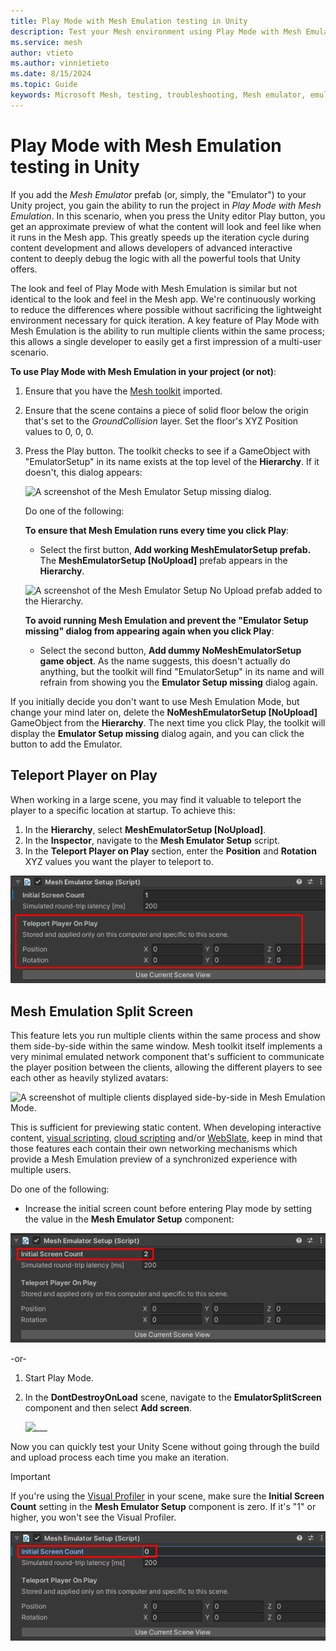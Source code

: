 ```yaml
---
title: Play Mode with Mesh Emulation testing in Unity
description: Test your Mesh environment using Play Mode with Mesh Emulation in Unity.
ms.service: mesh
author: vtieto
ms.author: vinnietieto
ms.date: 8/15/2024
ms.topic: Guide
keywords: Microsoft Mesh, testing, troubleshooting, Mesh emulator, emulator, troubleshooting, debugging, Mesh Emulation Mode, emulation
---
```


# Play Mode with Mesh Emulation testing in Unity

If you add the *Mesh Emulator* prefab (or, simply, the "Emulator") to your Unity project, you gain the ability to run the project in *Play Mode with Mesh Emulation*. In this scenario, when you press the Unity editor Play button, you get an approximate preview of what the content will look and feel like when it runs in the Mesh app. This greatly speeds up the iteration cycle during content development and allows developers of advanced interactive content to deeply debug the logic with all the powerful tools that Unity offers.

The look and feel of Play Mode with Mesh Emulation is similar but not identical to the look and feel in the Mesh app. We're continuously working to reduce the differences where possible without sacrificing the lightweight environment necessary for quick iteration. A key feature of Play Mode with Mesh Emulation is the ability to run multiple clients within the same process; this allows a single developer
to easily get a first impression of a multi-user scenario.

**To use Play Mode with Mesh Emulation in your project (or not)**:

1. Ensure that you have the [Mesh toolkit](../build-your-basic-environment/add-the-mesh-toolkit-package.md) imported.
1. Ensure that the scene contains a piece of solid floor below the origin that's set to the *GroundCollision* layer. Set the floor's XYZ Position values to 0, 0, 0.
1.  Press the Play button. The toolkit checks to see if a GameObject with "EmulatorSetup" in its name exists at the top level of the **Hierarchy**. If it doesn't, this dialog appears:

    ![A screenshot of the Mesh Emulator Setup missing dialog.](../../media/debug-and-optimize/003-emulator-setup-missing-dialog.png)

    Do one of the following:

    **To ensure that Mesh Emulation runs every time you click Play**:  
    - Select the first button, **Add working MeshEmulatorSetup prefab.** The **MeshEmulatorSetup [NoUpload]** prefab appears in the **Hierarchy**.

    ![A screenshot of the Mesh Emulator Setup No Upload prefab added to the Hierarchy.](../../media/debug-and-optimize/004-mesh-emulator-in-hierarchy.png)

    **To avoid running Mesh Emulation and prevent the "Emulator Setup missing" dialog from appearing again when you click Play**:  
    - Select the second button, **Add dummy NoMeshEmulatorSetup game object**. As the name suggests, this doesn't actually do anything, but the toolkit will find "EmulatorSetup" in its name and will refrain from showing you the **Emulator Setup missing** dialog again.

If you initially decide you don't want to use Mesh Emulation Mode, but change your mind later on, delete the **NoMeshEmulatorSetup [NoUpload]** GameObject from the **Hierarchy**. The next time you click Play, the toolkit will display the **Emulator Setup missing** dialog again, and you can click the button to add the Emulator.

## Teleport Player on Play

When working in a large scene, you may find it valuable to teleport the player to a specific location at startup. To achieve this:

1. In the **Hierarchy**, select **MeshEmulatorSetup [NoUpload]**.
1. In the **Inspector**, navigate to the **Mesh Emulator Setup** script.
1. In the **Teleport Player on Play** section, enter the **Position** and **Rotation** XYZ values you want the player to teleport to.

![A screenshot of the Mesh Emulator Setup component with the Teleport Player on Play section highlighted.](../../media/debug-and-optimize/005-teleport-player-on-play.png)

## Mesh Emulation Split Screen

This feature lets you run multiple clients within the same process and show them side-by-side within the same window. Mesh toolkit itself implements a very minimal emulated network component that's sufficient to communicate the player position between the clients, allowing the different players to see each other as heavily stylized avatars:

![A screenshot of multiple clients displayed side-by-side in Mesh Emulation Mode.](../../media/debug-and-optimize/image043.png)

This is sufficient for previewing static content. When developing interactive content, [visual scripting](../script-your-scene-logic/visual-scripting/visual-scripting-overview.md), [cloud scripting](../script-your-scene-logic/cloud-scripting/cloud-scripting-basic-concepts.md) and/or [WebSlate](../enhance-your-environment/web-content/webcontent.md), keep in mind that those features each contain their own networking mechanisms which provide a Mesh Emulation preview of a synchronized experience with multiple users.

Do one of the following:

- Increase the initial screen count before entering Play mode by setting the value in the **Mesh Emulator Setup** component:

![A screenshot of the Mesh Emulator Setup component with the Initial Screen Count property set to two.](../../media/debug-and-optimize/006-initial-screen-count.png)

-or-

1. Start Play Mode.

2.  In the **DontDestroyOnLoad** scene, navigate to the
    **EmulatorSplitScreen** component and then select **Add screen**.

    ![___](../../media/debug-and-optimize/007-add-screen.png)

Now you can quickly test your Unity Scene without going through the build and upload process each time you make an iteration.

 > [!IMPORTANT]
 > If you're using the [Visual Profiler](performance-guidelines.md#performance-profiler) in your scene, make sure the **Initial Screen Count** setting in the **Mesh Emulator Setup** component is zero. If it's "1" or higher, you won't see the Visual Profiler.

 ![A screen shot of the Mesh Emulator Setup component with Initial Screen Count set to zero.](../../media/debug-and-optimize/008-screen-count-zero.png)
